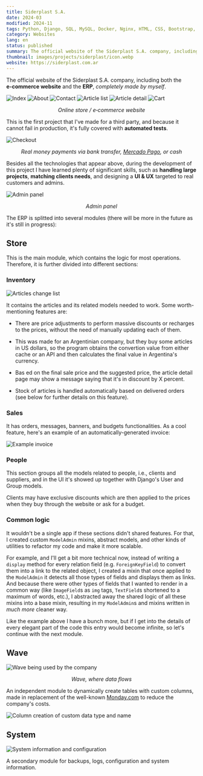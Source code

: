 ```yaml
---
title: Siderplast S.A.
date: 2024-03
modified: 2024-11
tags: Python, Django, SQL, MySQL, Docker, Nginx, HTML, CSS, Bootstrap, Javascript, Linux, MercadoPago SDK, unittest, Coverage.py
category: Websites
lang: en
status: published
summary: The official website of the Siderplast S.A. company, including both the **e‑commerce website** and the **ERP**, *completely made by myself*.
thumbnail: images/projects/siderplast/icon.webp
website: https://siderplast.com.ar
---
```


The official website of the Siderplast S.A. company, including both the **e‑commerce website** and the **ERP**, *completely made by myself*.

![Index]({static}/images/projects/siderplast/index.png)
![About]({static}/images/projects/siderplast/about.png)
![Contact]({static}/images/projects/siderplast/contact.png)
![Article list]({static}/images/projects/siderplast/article-list.png)
![Article detail]({static}/images/projects/siderplast/article-detail.png)
![Cart]({static}/images/projects/siderplast/cart.png)

*<p align="center">Online store / e‑commerce website</p>*

This is the first project that I've made for a third party, and because it cannot fail in production, it's fully covered with **automated tests**.

![Checkout]({static}/images/projects/siderplast/checkout.png)

*<p align="center">Real money payments via bank transfer, [Mercado Pago](https://www.mercadopago.com.ar/), or cash</p>*

Besides all the technologies that appear above, during the development of this project I have learned plenty of significant skills, such as **handling large projects**, **matching clients needs**, and designing a **UI & UX** targeted to real customers and admins.

![Admin panel]({static}/images/projects/siderplast/admin-panel.png)

*<p align="center">Admin panel</p>*

The ERP is splitted into several modules (there will be more in the future as it's still in progress):

## Store

This is the main module, which contains the logic for most operations. Therefore, it is further divided into different sections:

### Inventory

![Articles change list]({static}/images/projects/siderplast/article-changelist.png)

It contains the articles and its related models needed to work. Some worth-mentioning features are:

* There are price adjustments to perform massive discounts or recharges to the prices, without the need of manually updating each of them.

* This was made for an Argentinian company, but they buy some articles in US dollars, so the program obtains the convertion value from either cache or an API and then calculates the final value in Argentina's currency.

* Bas   ed on the final sale price and the suggested price, the article detail page may show a message saying that it's in discount by X percent.

* Stock of articles is handled automatically based on delivered orders (see below for further details on this feature).

### Sales

It has orders, messages, banners, and budgets functionalities. As a cool feature, here's an example of an automatically-generated invoice:

![Example invoice]({static}/images/projects/siderplast/invoice.jpg)

### People

This section groups all the models related to people, i.e., clients and suppliers, and in the UI it's showed up together with Django's User and Group models.

Clients may have exclusive discounts which are then applied to the prices when they buy through the website or ask for a budget.

### Common logic

It wouldn't be a single app if these sections didn't shared features. For that, I created custom `ModelAdmin` mixins, abstract models, and other kinds of utilities to refactor my code and make it more scalable.

For example, and I'll get a bit more technical now, instead of writing a `display` method for every relation field (e.g. `ForeignKeyField`) to convert them into a link to the related object, I created a mixin that once applied to the `ModelAdmin` it detects all those types of fields and displays them as links. And because there were other types of fields that I wanted to render in a common way (like `ImageField`s as `img` tags, `TextField`s shortened to a maximum of words, etc.), I abstracted away the shared logic of all these mixins into a base mixin, resulting in my `ModelAdmin`s and mixins written in *much more* cleaner way.

Like the example above I have a bunch more, but if I get into the details of every elegant part of the code this entry would become infinite, so let's continue with the next module.

## Wave

![Wave being used by the company]({static}/images/projects/siderplast/wave.png)

*<p align="center">Wave, where data flows</p>*

An independent module to dynamically create tables with custom columns, made in replacement of the well-known [Monday.com](https://monday.com) to reduce the company's costs.

![Column creation of custom data type and name]({static}/images/projects/siderplast/wave-columns.png)

## System

![System information and configuration]({static}/images/projects/siderplast/config-info.png)

A secondary module for backups, logs, configuration and system information.
